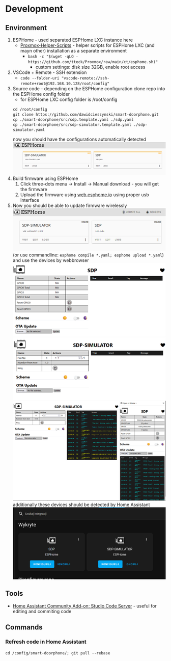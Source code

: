 # Development

## Environment

1.  ESPHome - used separated ESPHome LXC instance here
     - [Proxmox-Helper-Scripts](https://tteck.github.io/Proxmox/) - helper scripts for ESPHome LXC (and mayn other) installation as a separate environment
        - ```bash -c "$(wget -qLO - https://github.com/tteck/Proxmox/raw/main/ct/esphome.sh)"```
          - custom settings: disk size 32GB, enable root access
2. VSCode + Remote - SSH extension
   - ```code --folder-uri "vscode-remote://ssh-remote+root@192.168.10.128/root/config"```
3. Source code - depending on the ESPHome configuration clone repo into the ESPHome config folder
      - for ESPHome LXC config folder is /root/config
      ```
      cd /root/config
      git clone https://github.com/dawidcieszynski/smart-doorphone.git
      cp ./smart-doorphone/src/sdp.template.yaml ./sdp.yaml
      cp ./smart-doorphone/src/sdp-simulator.template.yaml ./sdp-simulator.yaml
      ```
      now you should have the configurations automatically detected
      ![Image](../docs/img/esphome-sdp-projects.png)
4. Build firmware using ESPHome
   1. Click three-dots menu -> Install -> Manual download - you will get the firmware
   2. Upload the firmware using [web.esphome.io](https://web.esphome.io/) using proper usb interface
5. Now you should be able to update firmware wirelessly
    ![Image](../docs/img/esphome-sdp-projects-online.png)
    (or use commandline: ```esphome compile *.yaml; esphome upload *.yaml```)
    and use the devices by webbrowser
    ![Image](../docs/img/sdp-web.png)
    ![Image](../docs/img/sdp-simulator-web.png)
    ![Image](../docs/img/sdp-both.png)
    additionally these devices should be detected by Home Assistant
    ![Image](../docs/img/ha-sdp-detected.png)
## Tools

- [Home Assistant Community Add-on: Studio Code Server](https://github.com/hassio-addons/addon-vscode) - useful for editing and commiting code

## Commands

### Refresh code in Home Assistant

```cd /config/smart-doorphone/; git pull --rebase```

